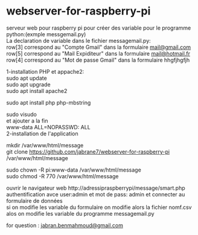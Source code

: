 # webserver-for-raspberry-pi
serveur web pour raspberry pi pour créer des variable pour le programme python:(exmple messgemail.py)                               
La declaration de variable dans le fichier messagemail.py:                                                    
row[3]   correspond au "Compte Gmail" dans la formulaire mail@gmail.com                                 
row[5]   correspond au "Mail Expiditeur" dans la formulaire mail@hotmail.fr                                       
row[4]   correspond au "Mot de passe Gmail" dans la formulaire  hhgfjhgfjh                          

1-installation  PHP et appache2:                                                            
sudo apt update                                                                       
sudo apt upgrade                                                                       
sudo apt install apache2                                                                

sudo apt install php php-mbstring                                                        

sudo visudo                                                                            
et ajouter a la fin                                                                    
www-data ALL=NOPASSWD: ALL                                                            
2-installation de l'application                                                                

mkdir /var/www/html/message                                                          
git clone https://github.com/jabrane7/webserver-for-raspberry-pi /var/www/html/message  

sudo chown -R pi:www-data /var/www/html/message                                              
sudo chmod -R 770 /var/www/html/message                                                       

ouvrir le navigateur web  http://adressipraspberrypi/message/smart.php                
authentification avce  user:admin et mot de pass: admin et connecter au formulaire de données                                                  
si on modifie les variable du formulaire on modifie alors la fichier nomf.csv alos on modifie les variable du programme messagemail.py   

for question : jabran.benmahmoud@gmail.com                                                              
